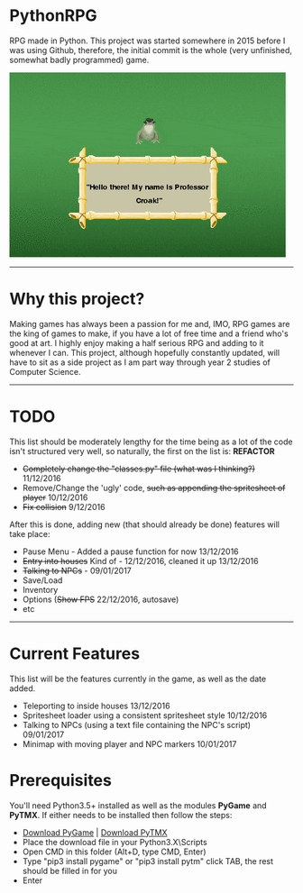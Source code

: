 # PythonRPG
RPG made in Python. This project was started somewhere in 2015 before I was using Github, therefore, the initial commit is the whole (very unfinished, somewhat badly programmed) game.

![GameDemo](game_demo.gif)

*****

# Why this project?
Making games has always been a passion for me and, IMO, RPG games are the king of games to make, if you have a lot of free time and a friend who's good at art. I highly enjoy making a half serious RPG and adding to it whenever I can. This project, although hopefully constantly updated, will have to sit as a side project as I am part way through year 2 studies of Computer Science.

*****

# TODO
This list should be moderately lengthy for the time being as a lot of the code isn't structured very well, so naturally, the first on the list is:
**REFACTOR**

- ~~Completely change the "classes.py" file (what was I thinking?)~~ 11/12/2016
- Remove/Change the 'ugly' code, ~~such as appending the spritesheet of player~~ 10/12/2016
- ~~Fix collision~~ 9/12/2016

After this is done, adding new (that should already be done) features will take place:

- Pause Menu - Added a pause function for now 13/12/2016
- ~~Entry into houses~~ Kind of - 12/12/2016, cleaned it up 13/12/2016
- ~~Talking to NPCs~~ - 09/01/2017
- Save/Load
- Inventory
- Options (~~Show FPS~~ 22/12/2016, autosave)
- etc


*****

# Current Features
This list will be the features currently in the game, as well as the date added.

- Teleporting to inside houses 13/12/2016
- Spritesheet loader using a consistent spritesheet style 10/12/2016
- Talking to NPCs (using a text file containing the NPC's script) 09/01/2017
- Minimap with moving player and NPC markers 10/01/2017

# Prerequisites
You'll need Python3.5+ installed as well as the modules **PyGame** and **PyTMX**. If either needs to be installed then follow the steps:

- [Download PyGame](http://www.lfd.uci.edu/~gohlke/pythonlibs/#pygame) | [Download PyTMX](https://github.com/bitcraft/PyTMX/archive/master.zip)
- Place the download file in your Python3.X\Scripts
- Open CMD in this folder (Alt+D, type CMD, Enter)
- Type "pip3 install pygame" or "pip3 install pytm" click TAB, the rest should be filled in for you
- Enter

